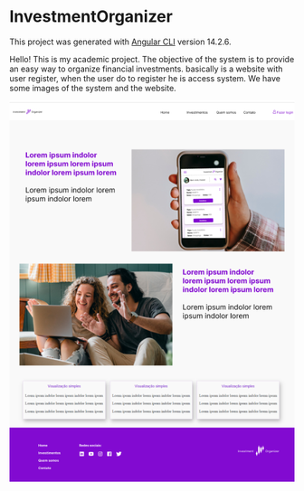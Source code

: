 # InvestmentOrganizer

This project was generated with [Angular CLI](https://github.com/angular/angular-cli) version 14.2.6.

Hello! This is my academic project. The objective of the system is to provide an easy way to organize financial investments.
basically is a website with user register, when the user do to register he is access system.
We have some images of the system and the website.


<img src="https://github.com/Diihpunk/investimentOrganizer/blob/main/src/assets/images/photos/home.png">

